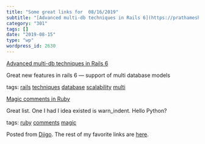 ```yaml
---
title: "Some great links for  08/16/2019"
subtitle: "[Advanced multi-db techniques in Rails 6](https://prathamesh.tech/2019/08/13/rails-6-multi-database-..."
category: "301"
tags: []
date: "2019-08-15"
type: "wp"
wordpress_id: 2630
---
```

[Advanced multi-db techniques in Rails 6](https://prathamesh.tech/2019/08/13/rails-6-multi-database-part-two/) 

Great new features in rails 6 — support of multi database models

 tags: [rails](https://www.diigo.com/user/pitosalas/rails) [techniques](https://www.diigo.com/user/pitosalas/techniques) [database](https://www.diigo.com/user/pitosalas/database) [scalability](https://www.diigo.com/user/pitosalas/scalability) [multi](https://www.diigo.com/user/pitosalas/multi)

 [Magic comments in Ruby](https://medium.com/@farsi_mehdi/magic-comments-in-ruby-81d45ff92e34) 

Great list. One I had I idea existed is warn_indent. Hello Python?

 tags: [ruby](https://www.diigo.com/user/pitosalas/ruby) [comments](https://www.diigo.com/user/pitosalas/comments) [magic](https://www.diigo.com/user/pitosalas/magic)

Posted from [Diigo](https://www.diigo.com). The rest of my favorite links are [here](https://www.diigo.com/user/pitosalas).